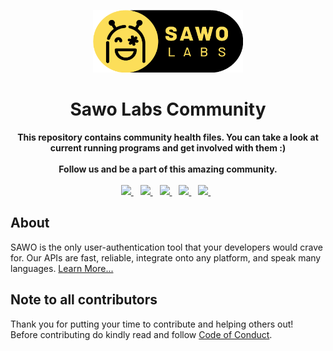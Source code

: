 <p align="center">
<img src="./assets/images/sawolabs-logo.png" width=240px height=100px>
<h1 align="center"> Sawo Labs Community </h1>
<p>
<p align="center">
  <b>This repository contains community health files. You can take a look at current running programs and get involved with them :)</b> 
  <br>
  <br>
  <b>Follow us and be a part of this amazing community.</b> <br><br>
  <a href="https://discord.com/invite/TpnCfMUE5P">
    <img width="30px" src="https://discord.com/assets/3437c10597c1526c3dbd98c737c2bcae.svg" />
  </a>&ensp;
  <a href="https://www.facebook.com/SAWOlabs2020/">
    <img width="30px" src="https://www.vectorlogo.zone/logos/facebook/facebook-tile.svg" />
  </a>&ensp;
  <a href="https://twitter.com/sawolabs">
    <img width="30px" src="https://www.vectorlogo.zone/logos/twitter/twitter-official.svg" />
  </a>&ensp;
  <a href="https://www.linkedin.com/company/sawolabs">
    <img width="30px" src="https://www.vectorlogo.zone/logos/linkedin/linkedin-icon.svg" />
  </a>&ensp;
  <a href="https://www.instagram.com/sawolabs/">
    <img width="30px" src="https://www.vectorlogo.zone/logos/instagram/instagram-icon.svg" />
  </a>&ensp;
  <br>
</p>  

## About

SAWO is the only user-authentication tool that your developers would crave for.
Our APIs are fast, reliable, integrate onto any platform, and speak many languages. [Learn More...](https://sawolabs.com/)

## Note to all contributors

Thank you for putting your time to contribute and helping others out!\
Before contributing do kindly read and follow [Code of Conduct](./CODE_OF_CONDUCT.md).
